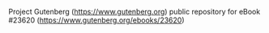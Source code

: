 Project Gutenberg (https://www.gutenberg.org) public repository for eBook #23620 (https://www.gutenberg.org/ebooks/23620)
